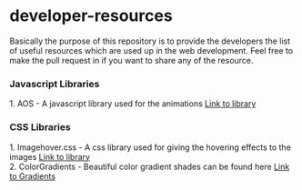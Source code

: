 <h1>developer-resources</h1>
Basically the purpose of this repository is to provide the developers the list of useful resources which are used up in the web development. Feel free to make the pull request in if you want to share any of the resource.

<h3>Javascript Libraries</h3>
1. AOS - A javascript library used for the animations <a href="https://github.com/michalsnik/aos">Link to library</a>

<h3>CSS Libraries</h3>
1. Imagehover.css - A css library used for giving the hovering effects to the images <a href="https://www.imagehover.io/">Link to library</a><br/>
2. ColorGradients - Beautiful color gradient shades can be found here <a href="https://digitalsynopsis.com/design/beautiful-color-ui-gradients-backgrounds/">Link to Gradients</a>
